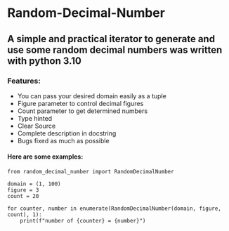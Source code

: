 # Random-Decimal-Number
## A simple and practical iterator to generate and use some random decimal numbers was written with python 3.10

### Features:

- You can pass your desired domain easily as a tuple
- Figure parameter to control decimal figures
- Count parameter to get determined numbers
- Type hinted
- Clear Source
- Complete description in docstring
- Bugs fixed as much as possible 

#### Here are some examples:
```
from random_decimal_number import RandomDecimalNumber

domain = (1, 100)
figure = 3
count = 20

for counter, number in enumerate(RandomDecimalNumber(domain, figure, count), 1):
    print(f"number of {counter} = {number}")
```

